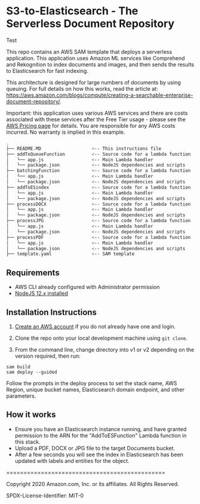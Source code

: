 # S3-to-Elasticsearch - The Serverless Document Repository
Test

This repo contains an AWS SAM template that deploys a serverless application. This application uses Amazon ML services like Comprehend and Rekognition to index documents and images, and then sends the results to Elasticsearch for fast indexing.

This architecture is designed for large numbers of documents by using queuing. For full details on how this works, read the article at: https://aws.amazon.com/blogs/compute/creating-a-searchable-enterprise-document-repository/.

Important: this application uses various AWS services and there are costs associated with these services after the Free Tier usage - please see the [AWS Pricing page](https://aws.amazon.com/pricing/) for details. You are responsible for any AWS costs incurred. No warranty is implied in this example.

```bash
.
├── README.MD                   <-- This instructions file
├── addToQueueFunction          <-- Source code for a lambda function
│   └── app.js                  <-- Main Lambda handler
│   └── package.json            <-- NodeJS dependencies and scripts
├── batchingFunction            <-- Source code for a lambda function
│   └── app.js                  <-- Main Lambda handler
│   └── package.json            <-- NodeJS dependencies and scripts
├── addToESindex                <-- Source code for a lambda function
│   └── app.js                  <-- Main Lambda handler
│   └── package.json            <-- NodeJS dependencies and scripts
├── processDOCX                 <-- Source code for a lambda function
│   └── app.js                  <-- Main Lambda handler
│   └── package.json            <-- NodeJS dependencies and scripts
├── processJPG                  <-- Source code for a lambda function
│   └── app.js                  <-- Main Lambda handler
│   └── package.json            <-- NodeJS dependencies and scripts
├── processPDF                  <-- Source code for a lambda function
│   └── app.js                  <-- Main Lambda handler
│   └── package.json            <-- NodeJS dependencies and scripts
├── template.yaml               <-- SAM template
```

## Requirements

* AWS CLI already configured with Administrator permission
* [NodeJS 12.x installed](https://nodejs.org/en/download/)

## Installation Instructions

1. [Create an AWS account](https://portal.aws.amazon.com/gp/aws/developer/registration/index.html) if you do not already have one and login.

1. Clone the repo onto your local development machine using `git clone`.

1. From the command line, change directory into v1 or v2 depending on the version required, then run:
```
sam build
sam deploy --guided
```
Follow the prompts in the deploy process to set the stack name, AWS Region, unique bucket names, Elasticsearch domain endpoint, and other parameters.

## How it works

* Ensure you have an Elasticsearch instance running, and have granted permission to the ARN for the "AddToESFunction" Lambda function in this stack. 
* Upload a PDF, DOCX or JPG file to the target Documents bucket.
* After a few seconds you will see the index in Elasticsearch has been updated with labels and entities for the object.

==============================================

Copyright 2020 Amazon.com, Inc. or its affiliates. All Rights Reserved.

SPDX-License-Identifier: MIT-0
